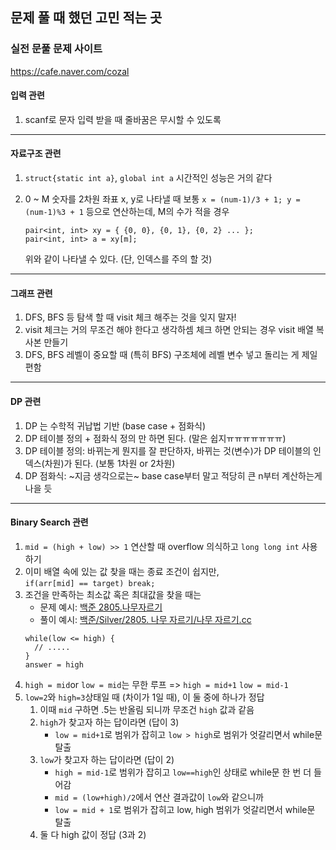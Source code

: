 ## 문제 풀 때 했던 고민 적는 곳

### 실전 문풀 문제 사이트
https://cafe.naver.com/cozal

#### 입력 관련
  1. scanf로 문자 입력 받을 때 줄바꿈은 무시할 수 있도록 

-----

#### 자료구조 관련
  1. `struct{static int a}`, `global int a` 시간적인 성능은 거의 같다
  2. 0 ~ M 숫자를 2차원 좌표 x, y로 나타낼 때 보통 `x = (num-1)/3 + 1; y = (num-1)%3 + 1` 등으로 연산하는데, M의 수가 적을 경우
      ```
      pair<int, int> xy = { {0, 0}, {0, 1}, {0, 2} ... };
      pair<int, int> a = xy[m];
      ```  
      
      위와 같이 나타낼 수 있다. (단, 인덱스를 주의 할 것)

--- 

#### 그래프 관련  
  1. DFS, BFS 등 탐색 할 때 visit 체크 해주는 것을 잊지 말자!
  2. visit 체크는 거의 무조건 해야 한다고 생각하셈 체크 하면 안되는 경우 visit 배열 복사본 만들기
  3. DFS, BFS 레벨이 중요할 때 (특히 BFS) 구조체에 레벨 변수 넣고 돌리는 게 제일 편함

--- 
#### DP 관련
  1. DP 는 수학적 귀납법 기반 (base case + 점화식)
  2. DP 테이블 정의 + 점화식 정의 만 하면 된다. (말은 쉽지ㅠㅠㅠㅠㅠㅠㅠ)
  3. DP 테이블 정의: 바뀌는게 뭔지를 잘 판단하자, 바뀌는 것(변수)가 DP 테이블의 인덱스(차원)가 된다. (보통 1차원 or 2차원)
  4. DP 점화식: ~지금 생각으로는~ base case부터 말고 적당히 큰 n부터 계산하는게 나을 듯

----

#### Binary Search 관련
  1. `mid = (high + low) >> 1` 연산할 때 overflow 의식하고 `long long int` 사용하기 
  2. 이미 배열 속에 있는 값 찾을 때는 종료 조건이 쉽지만,  
     `if(arr[mid] == target) break;` 
  3. 조건을 만족하는 최소값 혹은 최대값을 찾을 때는  
      - 문제 예시: [백준 2805.나무자르기](https://www.acmicpc.net/problem/2805)
      - 풀이 예시: [백준/Silver/2805. 나무 자르기/나무 자르기.cc](https://github.com/Sanhaa/Coding/blob/master/%EB%B0%B1%EC%A4%80/Silver/2805.%E2%80%85%EB%82%98%EB%AC%B4%E2%80%85%EC%9E%90%EB%A5%B4%EA%B8%B0/%EB%82%98%EB%AC%B4%E2%80%85%EC%9E%90%EB%A5%B4%EA%B8%B0.cc)
     ```
     while(low <= high) {
       // .....
     }
     answer = high
     ```
  4. `high = mid`or `low = mid`는 무한 루프 => `high = mid+1` `low = mid-1`
  5. `low=2`와 `high=3`상태일 때 (차이가 1일 때), 이 둘 중에 하나가 정답
      1. 이때 `mid` 구하면 .5는 반올림 되니까 무조건 `high` 값과 같음
      2. `high`가 찾고자 하는 답이라면 (답이 3)   
          - `low = mid+1`로 범위가 잡히고 `low > high`로 범위가 엇갈리면서 while문 탈출
      4. `low`가 찾고자 하는 답이라면 (답이 2)  
          - `high = mid-1`로 범위가 잡히고 `low==high`인 상태로 while문 한 번 더 들어감
          - `mid = (low+high)/2`에서 연산 결과값이 `low`와 같으니까
          - `low = mid + 1`로 범위가 잡히고 low, high 범위가 엇갈리면서 while문 탈출
      5. 둘 다 high 값이 정답 (3과 2)
